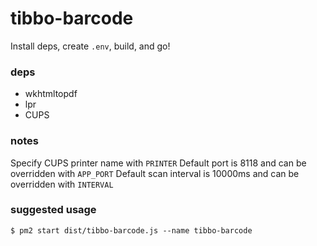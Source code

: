 # tibbo-barcode

Install deps, create `.env`, build, and go!

### deps
* wkhtmltopdf
* lpr
* CUPS

### notes
Specify CUPS printer name with `PRINTER`
Default port is 8118 and can be overridden with `APP_PORT`
Default scan interval is 10000ms and can be overridden with `INTERVAL`

### suggested usage

```shell
$ pm2 start dist/tibbo-barcode.js --name tibbo-barcode
```
